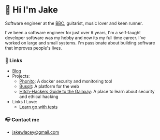 # 👋 Hi I'm Jake

Software engineer at the [BBC](https://bbc.co.uk), guitarist, music lover and keen runner. 

I've been a software engineer for just over 6 years, I'm a self-taught developer software was my hobby and now its my full time career. I've worked on large and small systems. I'm passionate about building software that improves people's lives.

### 🔗 Links
- [Blog](https://jakelacey2012.github.io/blog/)
- Projects:
  - [Phonito](https://phonito.io): A docker security and monitoring tool
  - [Busqit](https://github.com/Busqit): A platform for the web
  - [Hitch-Hackers Guide to the Galaxay](https://jakelacey2012.github.io/hackers-guide-to-the-galaxy/): A place to learn about security and ethical hacking
- Links I Love:
  - [Learn go with tests](https://github.com/quii/learn-go-with-tests)

### 📭 Contact me
- jakewlacey@gmail.com
